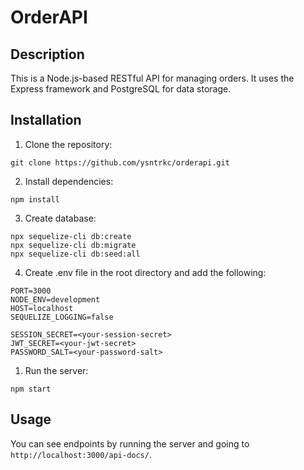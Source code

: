 # OrderAPI

## Description

This is a Node.js-based RESTful API for managing orders. It uses the Express framework and PostgreSQL for data storage.

## Installation

1. Clone the repository:

`git clone https://github.com/ysntrkc/orderapi.git`

2. Install dependencies:

`npm install`

3. Create database:

```
npx sequelize-cli db:create
npx sequelize-cli db:migrate
npx sequelize-cli db:seed:all
```

4. Create .env file in the root directory and add the following:

```
PORT=3000
NODE_ENV=development
HOST=localhost
SEQUELIZE_LOGGING=false

SESSION_SECRET=<your-session-secret>
JWT_SECRET=<your-jwt-secret>
PASSWORD_SALT=<your-password-salt>
```

1. Run the server:

`npm start`

## Usage

You can see endpoints by running the server and going to `http://localhost:3000/api-docs/`.